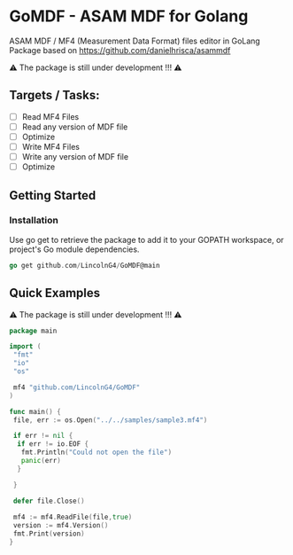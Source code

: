 # GoMDF - ASAM MDF for Golang
ASAM MDF / MF4 (Measurement Data Format) files editor in GoLang
Package based on <https://github.com/danielhrisca/asammdf>

⚠️ The package is still under development  !!! ⚠️

## **Targets / Tasks**:
- [ ] Read MF4 Files
- [ ] Read any version of MDF file  
- [ ] Optimize  
- [ ] Write MF4 Files  
- [ ] Write any version of MDF file  
- [ ] Optimize  

## Getting Started

### Installation  

Use go get to retrieve the package to add it to your GOPATH workspace, or project's Go module dependencies.

```go
go get github.com/LincolnG4/GoMDF@main
```

## Quick Examples

⚠️ The package is still under development !!! ⚠️

```go
package main

import (
 "fmt"
 "io"
 "os"

 mf4 "github.com/LincolnG4/GoMDF"
)

func main() {
 file, err := os.Open("../../samples/sample3.mf4")

 if err != nil {
  if err != io.EOF {
   fmt.Println("Could not open the file")
   panic(err)
  }

 }

 defer file.Close()
 
 mf4 := mf4.ReadFile(file,true)
 version := mf4.Version()
 fmt.Print(version)
}

```